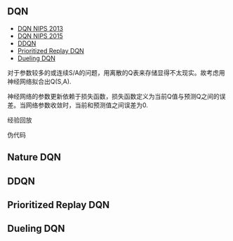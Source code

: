 ## DQN

- [DQN NIPS 2013](https://arxiv.org/pdf/1312.5602.pdf)
- [DQN NIPS 2015](http://web.stanford.edu/class/psych209/Readings/MnihEtAlHassibis15NatureControlDeepRL.pdf)
- [DDQN](https://link.zhihu.com/?target=http%3A//www.aaai.org/ocs/index.php/AAAI/AAAI16/paper/download/12389/11847)
- [Prioritized Replay DQN](https://arxiv.org/pdf/1511.05952.pdf)
- [Dueling DQN](https://arxiv.org/pdf/1511.06581.pdf)

对于参数较多的或连续S/A的问题，用离散的Q表来存储显得不太现实。故考虑用神经网络拟合出Q(S,A).

神经网络的参数更新依赖于损失函数，损失函数定义为当前Q值与预测Q之间的误差。当网络参数收敛时，当前和预测值之间误差为0.

经验回放

伪代码

## Nature DQN

## DDQN

## Prioritized Replay DQN

## Dueling DQN